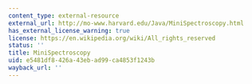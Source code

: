 ```yaml
---
content_type: external-resource
external_url: http://mo-www.harvard.edu/Java/MiniSpectroscopy.html
has_external_license_warning: true
license: https://en.wikipedia.org/wiki/All_rights_reserved
status: ''
title: MiniSpectroscopy
uid: e5481df8-426a-43eb-ad99-ca4853f1243b
wayback_url: ''
---
```

